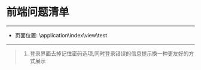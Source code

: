 # 前端问题清单
----------------------
- 页面位置:  \application\index\view\test
----------------------
>1. 登录界面去掉记住密码选项,同时登录错误的信息提示换一种更友好的方式展示
